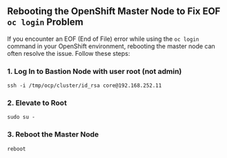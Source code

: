 ## Rebooting the OpenShift Master Node to Fix EOF `oc login` Problem
If you encounter an EOF (End of File) error while using the `oc login` command in your OpenShift environment, rebooting the master node can often resolve the issue. Follow these steps:
### 1. Log In to Bastion Node with user root (not admin)
```
ssh -i /tmp/ocp/cluster/id_rsa core@192.168.252.11
```
### 2. Elevate to Root
```
sudo su -
```
### 3. Reboot the Master Node
```
reboot
```

